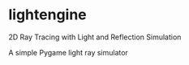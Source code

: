 # lightengine
2D Ray Tracing with Light and Reflection Simulation

A simple Pygame light ray simulator
